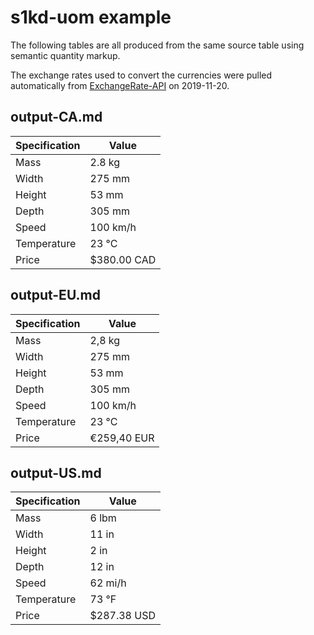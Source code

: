 # s1kd-uom example

The following tables are all produced from the same source table using
semantic quantity markup.

The exchange rates used to convert the currencies were pulled
automatically from [ExchangeRate-API](https://www.exchangerate-api.com)
on 2019-11-20.

## output-CA.md

| Specification | Value       |
|---------------|-------------|
| Mass          | 2.8 kg      |
| Width         | 275 mm      |
| Height        | 53 mm       |
| Depth         | 305 mm      |
| Speed         | 100 km/h    |
| Temperature   | 23 °C       |
| Price         | $380.00 CAD |

## output-EU.md

| Specification | Value       |
|---------------|-------------|
| Mass          | 2,8 kg      |
| Width         | 275 mm      |
| Height        | 53 mm       |
| Depth         | 305 mm      |
| Speed         | 100 km/h    |
| Temperature   | 23 °C       |
| Price         | €259,40 EUR |

## output-US.md

| Specification | Value       |
|---------------|-------------|
| Mass          | 6 lbm       |
| Width         | 11 in       |
| Height        | 2 in        |
| Depth         | 12 in       |
| Speed         | 62 mi/h     |
| Temperature   | 73 °F       |
| Price         | $287.38 USD |

